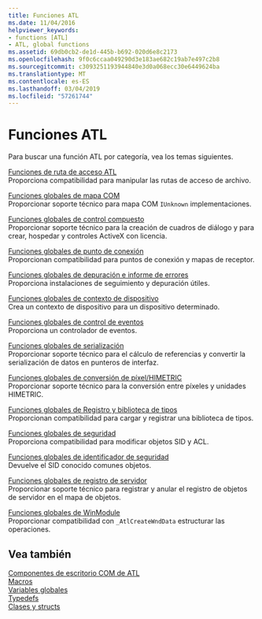 ```yaml
---
title: Funciones ATL
ms.date: 11/04/2016
helpviewer_keywords:
- functions [ATL]
- ATL, global functions
ms.assetid: 69db0cb2-de1d-445b-b692-020d6e8c2173
ms.openlocfilehash: 9f0c6ccaa049290d3e183ae682c19ab7e497c2b8
ms.sourcegitcommit: c3093251193944840e3d0a068ecc30e6449624ba
ms.translationtype: MT
ms.contentlocale: es-ES
ms.lasthandoff: 03/04/2019
ms.locfileid: "57261744"
---
```

# <a name="atl-functions"></a>Funciones ATL

Para buscar una función ATL por categoría, vea los temas siguientes.

[Funciones de ruta de acceso ATL](../../atl/reference/com-map-global-functions.md)<br/>
Proporciona compatibilidad para manipular las rutas de acceso de archivo.

[Funciones globales de mapa COM](../../atl/reference/com-map-global-functions.md)<br/>
Proporcionar soporte técnico para mapa COM `IUnknown` implementaciones.

[Funciones globales de control compuesto](../../atl/reference/composite-control-global-functions.md)<br/>
Proporcionar soporte técnico para la creación de cuadros de diálogo y para crear, hospedar y controles ActiveX con licencia.

[Funciones globales de punto de conexión](../../atl/reference/connection-point-global-functions.md)<br/>
Proporcionan compatibilidad para puntos de conexión y mapas de receptor.

[Funciones globales de depuración e informe de errores](../../atl/reference/debugging-and-error-reporting-global-functions.md)<br/>
Proporciona instalaciones de seguimiento y depuración útiles.

[Funciones globales de contexto de dispositivo](../../atl/reference/device-context-global-functions.md)<br/>
Crea un contexto de dispositivo para un dispositivo determinado.

[Funciones globales de control de eventos](../../atl/reference/event-handling-global-functions.md)<br/>
Proporciona un controlador de eventos.

[Funciones globales de serialización](../../atl/reference/marshaling-global-functions.md)<br/>
Proporcionar soporte técnico para el cálculo de referencias y convertir la serialización de datos en punteros de interfaz.

[Funciones globales de conversión de píxel/HIMETRIC](../../atl/reference/pixel-himetric-conversion-global-functions.md)<br/>
Proporcionar soporte técnico para la conversión entre píxeles y unidades HIMETRIC.

[Funciones globales de Registro y biblioteca de tipos](../../atl/reference/registry-and-typelib-global-functions.md)<br/>
Proporcionan compatibilidad para cargar y registrar una biblioteca de tipos.

[Funciones globales de seguridad](../../atl/reference/security-global-functions.md)<br/>
Proporciona compatibilidad para modificar objetos SID y ACL.

[Funciones globales de identificador de seguridad](../../atl/reference/security-identifier-global-functions.md)<br/>
Devuelve el SID conocido comunes objetos.

[Funciones globales de registro de servidor](../../atl/reference/server-registration-global-functions.md)<br/>
Proporcionar soporte técnico para registrar y anular el registro de objetos de servidor en el mapa de objetos.

[Funciones globales de WinModule](../../atl/reference/winmodule-global-functions.md)<br/>
Proporcionar compatibilidad con `_AtlCreateWndData` estructurar las operaciones.

## <a name="see-also"></a>Vea también

[Componentes de escritorio COM de ATL](../../atl/atl-com-desktop-components.md)<br/>
[Macros](../../atl/reference/atl-macros.md)<br/>
[Variables globales](../../atl/reference/atl-global-variables.md)<br/>
[Typedefs](../../atl/reference/atl-typedefs.md)<br/>
[Clases y structs](../../atl/reference/atl-classes.md)
